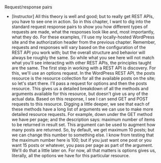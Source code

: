 Request/response pairs
- [Instructor] All this theory is well and good; but to really get REST APIs, you have to see one in action. So in this chapter, I want to dig into the standard request response pairs to show you how different types of requests are made, what the responses look like and, most importantly, what they do. For these examples, I'll use my locally-hosted WordPress site and the authorization header from the previous chapter. Remember, requests and responses will vary based on the configuration of the REST API you work with; but the overall structure and behavior will always be roughly the same. So while what you see here will not match what you'll see interacting with other REST APIs, the principles taught are the same. The first step in working with a REST API is discovery. For this, we'll use an options request. In the WordPress REST API, the posts resource is the resource collection for all the available posts on the site; so let's start there. I'll pass a request for options and then the posts resource. This gives us a detailed breakdown of all the methods and arguments available for this resource, but doesn't give us any of the actual data. Based on this response, I see I can send GET and POST requests to this resource. Digging a little deeper, we see that each of these methods have a long list of arguments we can use to make more detailed resource requests. For example, down under the GET method we have per page; and the description says: maximum number of items to be returned in result set. This argument can be used to augment how many posts are returned. So, by default, we get maximum 10 posts; but we can change this number to something else. I know from testing that the maximum number here is 100; but if you just want one post or you want 15 posts or whatever, you pass per page as part of the argument. We'll do that a little later on. For now, all that matters is options gives us, literally, all the options we have for this particular resource.